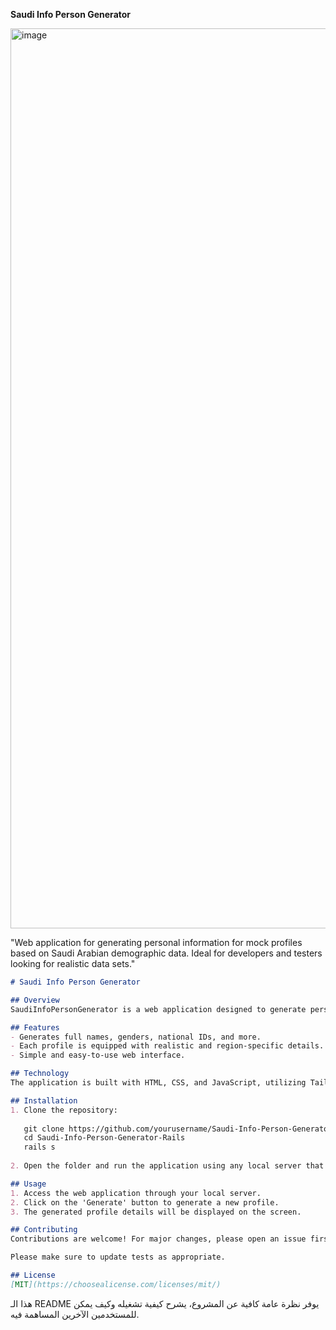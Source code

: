 **Saudi Info Person Generator**

<img width="1440" alt="image" src="https://github.com/Abo5/Saudi-Info-Person-Generator-Rails/assets/40110835/532ca48e-e641-4df2-8c15-10cab1c1971b">


"Web application for generating personal information for mock profiles based on Saudi Arabian demographic data. Ideal for developers and testers looking for realistic data sets."


```markdown
# Saudi Info Person Generator

## Overview
SaudiInfoPersonGenerator is a web application designed to generate personal information for mock profiles based on Saudi Arabian demographic data. This tool is ideal for developers and testers who need realistic data sets for testing and development purposes.

## Features
- Generates full names, genders, national IDs, and more.
- Each profile is equipped with realistic and region-specific details.
- Simple and easy-to-use web interface.

## Technology
The application is built with HTML, CSS, and JavaScript, utilizing TailwindCSS for styling.

## Installation
1. Clone the repository:
   
   git clone https://github.com/yourusername/Saudi-Info-Person-Generator-Rails.git
   cd Saudi-Info-Person-Generator-Rails
   rails s
   
2. Open the folder and run the application using any local server that can serve HTML files.

## Usage
1. Access the web application through your local server.
2. Click on the 'Generate' button to generate a new profile.
3. The generated profile details will be displayed on the screen.

## Contributing
Contributions are welcome! For major changes, please open an issue first to discuss what you would like to change.

Please make sure to update tests as appropriate.

## License
[MIT](https://choosealicense.com/licenses/mit/)
```

هذا الـ README يوفر نظرة عامة كافية عن المشروع، يشرح كيفية تشغيله وكيف يمكن للمستخدمين الآخرين المساهمة فيه.

